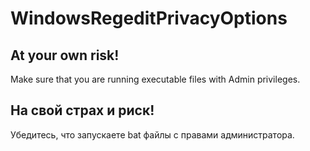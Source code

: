 # WindowsRegeditPrivacyOptions

## At your own risk!

Make sure that you are running executable files with Admin privileges.

## На свой страх и риск! 

Убедитесь, что запускаете bat файлы с правами администратора.
